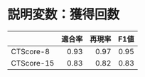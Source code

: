 # 説明変数：獲得回数
| | 適合率 | 再現率 | F1値 |
| :-- | --: | --: | --: |
| CTScore-8 | 0.93 | 0.97 | 0.95 |
| CTScore-15 | 0.83 | 0.82 | 0.83 |

